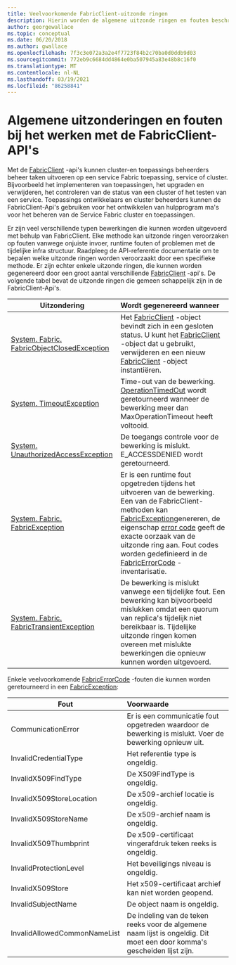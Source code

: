 ```yaml
---
title: Veelvoorkomende FabricClient-uitzonde ringen
description: Hierin worden de algemene uitzonde ringen en fouten beschreven die kunnen worden gegenereerd door de FabricClient-Api's tijdens het uitvoeren van bewerkingen voor toepassings-en Cluster beheer.
author: georgewallace
ms.topic: conceptual
ms.date: 06/20/2018
ms.author: gwallace
ms.openlocfilehash: 7f3c3e072a3a2e4f7723f84b2c70ba0d0ddb9d03
ms.sourcegitcommit: 772eb9c6684dd4864e0ba507945a83e48b8c16f0
ms.translationtype: MT
ms.contentlocale: nl-NL
ms.lasthandoff: 03/19/2021
ms.locfileid: "86258841"
---
```

# <a name="common-exceptions-and-errors-when-working-with-the-fabricclient-apis"></a>Algemene uitzonderingen en fouten bij het werken met de FabricClient-API's
Met de [FabricClient](/dotnet/api/system.fabric.fabricclient) -api's kunnen cluster-en toepassings beheerders beheer taken uitvoeren op een service Fabric toepassing, service of cluster. Bijvoorbeeld het implementeren van toepassingen, het upgraden en verwijderen, het controleren van de status van een cluster of het testen van een service. Toepassings ontwikkelaars en cluster beheerders kunnen de FabricClient-Api's gebruiken voor het ontwikkelen van hulpprogram ma's voor het beheren van de Service Fabric cluster en toepassingen.

Er zijn veel verschillende typen bewerkingen die kunnen worden uitgevoerd met behulp van FabricClient.  Elke methode kan uitzonde ringen veroorzaken op fouten vanwege onjuiste invoer, runtime fouten of problemen met de tijdelijke infra structuur.  Raadpleeg de API-referentie documentatie om te bepalen welke uitzonde ringen worden veroorzaakt door een specifieke methode. Er zijn echter enkele uitzonde ringen, die kunnen worden gegenereerd door een groot aantal verschillende [FabricClient](/dotnet/api/system.fabric.fabricclient) -api's. De volgende tabel bevat de uitzonde ringen die gemeen schappelijk zijn in de FabricClient-Api's.

| Uitzondering | Wordt gegenereerd wanneer |
| --- |:--- |
| [System. Fabric. FabricObjectClosedException](/dotnet/api/system.fabric.fabricobjectclosedexception) |Het [FabricClient](/dotnet/api/system.fabric.fabricclient) -object bevindt zich in een gesloten status. U kunt het [FabricClient](/dotnet/api/system.fabric.fabricclient) -object dat u gebruikt, verwijderen en een nieuw [FabricClient](/dotnet/api/system.fabric.fabricclient) -object instantiëren. |
| [System. TimeoutException](/dotnet/core/api/system.timeoutexception) |Time-out van de bewerking. [OperationTimedOut](/dotnet/api/system.fabric.fabricerrorcode) wordt geretourneerd wanneer de bewerking meer dan MaxOperationTimeout heeft voltooid. |
| [System. UnauthorizedAccessException](/dotnet/core/api/system.unauthorizedaccessexception) |De toegangs controle voor de bewerking is mislukt. E_ACCESSDENIED wordt geretourneerd. |
| [System. Fabric. FabricException](/dotnet/api/system.fabric.fabricexception) |Er is een runtime fout opgetreden tijdens het uitvoeren van de bewerking. Een van de FabricClient-methoden kan [FabricException](/dotnet/api/system.fabric.fabricexception)genereren, de eigenschap [error code](/dotnet/api/system.fabric.fabricexception.errorcode) geeft de exacte oorzaak van de uitzonde ring aan. Fout codes worden gedefinieerd in de [FabricErrorCode](/dotnet/api/system.fabric.fabricerrorcode) -inventarisatie. |
| [System. Fabric. FabricTransientException](/dotnet/api/system.fabric.fabrictransientexception) |De bewerking is mislukt vanwege een tijdelijke fout. Een bewerking kan bijvoorbeeld mislukken omdat een quorum van replica's tijdelijk niet bereikbaar is. Tijdelijke uitzonde ringen komen overeen met mislukte bewerkingen die opnieuw kunnen worden uitgevoerd. |

Enkele veelvoorkomende [FabricErrorCode](/dotnet/api/system.fabric.fabricerrorcode) -fouten die kunnen worden geretourneerd in een [FabricException](/dotnet/api/system.fabric.fabricexception):

| Fout | Voorwaarde |
| --- |:--- |
| CommunicationError |Er is een communicatie fout opgetreden waardoor de bewerking is mislukt. Voer de bewerking opnieuw uit. |
| InvalidCredentialType |Het referentie type is ongeldig. |
| InvalidX509FindType |De X509FindType is ongeldig. |
| InvalidX509StoreLocation |De x509-archief locatie is ongeldig. |
| InvalidX509StoreName |De x509-archief naam is ongeldig. |
| InvalidX509Thumbprint |De x509-certificaat vingerafdruk teken reeks is ongeldig. |
| InvalidProtectionLevel |Het beveiligings niveau is ongeldig. |
| InvalidX509Store |Het x509-certificaat archief kan niet worden geopend. |
| InvalidSubjectName |De object naam is ongeldig. |
| InvalidAllowedCommonNameList |De indeling van de teken reeks voor de algemene naam lijst is ongeldig. Dit moet een door komma's gescheiden lijst zijn. |

